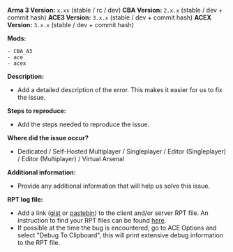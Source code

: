**Arma 3 Version:** `x.xx` (stable / rc / dev)
**CBA Version:** `2.x.x` (stable / dev + commit hash)
**ACE3 Version:** `3.x.x` (stable / dev + commit hash)
**ACEX Version:** `3.x.x` (stable / dev + commit hash)

**Mods:**
```
- CBA_A3
- ace
- acex
```

**Description:**
- Add a detailed description of the error. This makes it easier for us to fix the issue.

**Steps to reproduce:**
- Add the steps needed to reproduce the issue.

**Where did the issue occur?**
- Dedicated / Self-Hosted Multiplayer / Singleplayer / Editor (Singleplayer) / Editor (Multiplayer) / Virtual Arsenal

**Additional information:**
- Provide any additional information that will help us solve this issue.

**RPT log file:**
- Add a link ([gist](https://gist.github.com) or [pastebin](http://pastebin.com)) to the client and/or server RPT file. An instruction to find your RPT files can be found [here](https://community.bistudio.com/wiki/Crash_Files#Arma_3).
- If possible at the time the bug is encountered, go to ACE Options and select "Debug To Clipboard", this will print extensive debug information to the RPT file.
